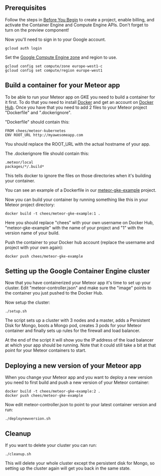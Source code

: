 Prerequisites
-------------

Follow the steps in [Before You Begin](https://cloud.google.com/container-engine/docs/before-you-begin) to create a project, enable billing, and activate the Container Engine and Compute Engine APIs. Don't forget to turn on the preview component!

Now you'll need to sign in to your Google account.

    gcloud auth login

Set the [Google Compute Engine zone](https://cloud.google.com/compute/docs/zones#available) and region to use.

    gcloud config set compute/zone europe-west1-c
    gcloud config set compute/region europe-west1



Build a container for your Meteor app
-------------------------------------

To be able to run your Meteor app on GKE you need to build a container for it first. To do that you need to install [Docker](https://www.docker.com) and get an account on [Docker Hub](https://hub.docker.com/). Once you have that you need to add 2 files to your Meteor project "Dockerfile" and ".dockerignore".

"Dockerfile" should contain this:

    FROM chees/meteor-kubernetes
    ENV ROOT_URL http://myawesomeapp.com

You should replace the ROOT_URL with the actual hostname of your app.

The .dockerignore file should contain this:

    .meteor/local
    packages/*/.build*

This tells docker to ignore the files on those directories when it's building your container.

You can see an example of a Dockerfile in our [meteor-gke-example](https://github.com/Q42/meteor-gke-example) project.

Now you can build your container by running something like this in your Meteor project directory:

    docker build -t chees/meteor-gke-example:1 .

Here you should replace "chees" with your own username on Docker Hub, "meteor-gke-example" with the name of your project and "1" with the version name of your build.

Push the container to your Docker hub account (replace the username and project with your own again):

    docker push chees/meteor-gke-example



Setting up the Google Container Engine cluster
----------------------------------------------

Now that you have containerized your Meteor app it's time to set up your cluster. Edit "meteor-controller.json" and make sure the "image" points to the container you just pushed to the Docker Hub.

Now setup the cluster:

    ./setup.sh

The script sets up a cluster with 3 nodes and a master, adds a Persistent Disk for Mongo, boots a Mongo pod, creates 3 pods for your Meteor container and finally sets up rules for the firewall and load balancer.

At the end of the script it will show you the IP address of the load balancer at which your app should be running. Note that it could still take a bit at that point for your Meteor containers to start.



Deploying a new version of your Meteor app
------------------------------------------

When you change your Meteor app and you want to deploy a new version you need to first build and push a new version of your Meteor container:

    docker build -t chees/meteor-gke-example:2 .
    docker push chees/meteor-gke-example

Now edit meteor-controller.json to point to your latest container version and run:

    ./deploynewversion.sh



Cleanup
-------

If you want to delete your cluster you can run:

    ./cleanup.sh

This will delete your whole cluster except the persistent disk for Mongo, so setting up the cluster again will get you back in the same state.

